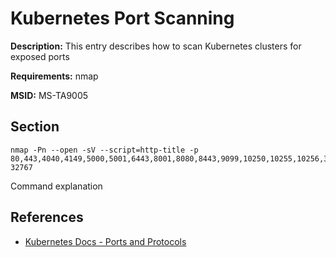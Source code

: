 # Kubernetes Port Scanning

**Description:** This entry describes how to scan Kubernetes clusters for exposed ports

**Requirements:** nmap

**MSID:** MS-TA9005

## Section

```
nmap -Pn --open -sV --script=http-title -p 80,443,4040,4149,5000,5001,6443,8001,8080,8443,9099,10250,10255,10256,30000-32767
```

Command explanation
  
## References
* [Kubernetes Docs - Ports and Protocols](https://kubernetes.io/docs/reference/networking/ports-and-protocols/)
